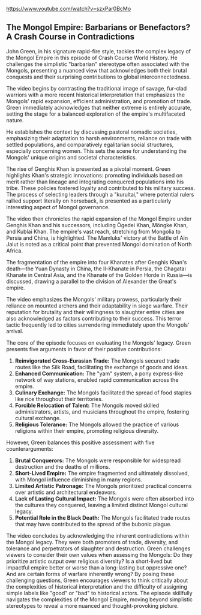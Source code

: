 https://www.youtube.com/watch?v=szxPar0BcMo

## The Mongol Empire: Barbarians or Benefactors? A Crash Course in Contradictions

John Green, in his signature rapid-fire style, tackles the complex legacy of the Mongol Empire in this episode of Crash Course World History. He challenges the simplistic "barbarian" stereotype often associated with the Mongols, presenting a nuanced view that acknowledges both their brutal conquests and their surprising contributions to global interconnectedness.

The video begins by contrasting the traditional image of savage, fur-clad warriors with a more recent historical interpretation that emphasizes the Mongols' rapid expansion, efficient administration, and promotion of trade. Green immediately acknowledges that neither extreme is entirely accurate, setting the stage for a balanced exploration of the empire's multifaceted nature.

He establishes the context by discussing pastoral nomadic societies, emphasizing their adaptation to harsh environments, reliance on trade with settled populations, and comparatively egalitarian social structures, especially concerning women. This sets the scene for understanding the Mongols' unique origins and societal characteristics.

The rise of Genghis Khan is presented as a pivotal moment. Green highlights Khan's strategic innovations: promoting individuals based on merit rather than lineage and integrating conquered populations into his tribe. These policies fostered loyalty and contributed to his military success. The process of selecting leaders through a "kurultai," where potential rulers rallied support literally on horseback, is presented as a particularly interesting aspect of Mongol governance.

The video then chronicles the rapid expansion of the Mongol Empire under Genghis Khan and his successors, including Ögedei Khan, Möngke Khan, and Kublai Khan. The empire's vast reach, stretching from Mongolia to Persia and China, is highlighted. The Mamluks' victory at the Battle of Ain Jalut is noted as a critical point that prevented Mongol domination of North Africa.

The fragmentation of the empire into four Khanates after Genghis Khan's death—the Yuan Dynasty in China, the Il-Khanate in Persia, the Chagatai Khanate in Central Asia, and the Khanate of the Golden Horde in Russia—is discussed, drawing a parallel to the division of Alexander the Great's empire.

The video emphasizes the Mongols' military prowess, particularly their reliance on mounted archers and their adaptability in siege warfare. Their reputation for brutality and their willingness to slaughter entire cities are also acknowledged as factors contributing to their success. This terror tactic frequently led to cities surrendering immediately upon the Mongols' arrival.

The core of the episode focuses on evaluating the Mongols' legacy. Green presents five arguments in favor of their positive contributions:

1.  **Reinvigorated Cross-Eurasian Trade:** The Mongols secured trade routes like the Silk Road, facilitating the exchange of goods and ideas.
2.  **Enhanced Communication:** The "yam" system, a pony express-like network of way stations, enabled rapid communication across the empire.
3.  **Culinary Exchange:** The Mongols facilitated the spread of food staples like rice throughout their territories.
4.  **Forcible Relocation of Talent:** The Mongols moved skilled administrators, artists, and musicians throughout the empire, fostering cultural exchange.
5.  **Religious Tolerance:** The Mongols allowed the practice of various religions within their empire, promoting religious diversity.

However, Green balances this positive assessment with five counterarguments:

1.  **Brutal Conquerors:** The Mongols were responsible for widespread destruction and the deaths of millions.
2.  **Short-Lived Empire:** The empire fragmented and ultimately dissolved, with Mongol influence diminishing in many regions.
3.  **Limited Artistic Patronage:** The Mongols prioritized practical concerns over artistic and architectural endeavors.
4.  **Lack of Lasting Cultural Impact:** The Mongols were often absorbed into the cultures they conquered, leaving a limited distinct Mongol cultural legacy.
5.  **Potential Role in the Black Death:** The Mongols facilitated trade routes that may have contributed to the spread of the bubonic plague.

The video concludes by acknowledging the inherent contradictions within the Mongol legacy. They were both promoters of trade, diversity, and tolerance and perpetrators of slaughter and destruction. Green challenges viewers to consider their own values when assessing the Mongols: Do they prioritize artistic output over religious diversity? Is a short-lived but impactful empire better or worse than a long-lasting but oppressive one? And are certain forms of warfare inherently wrong? By posing these challenging questions, Green encourages viewers to think critically about the complexities of historical interpretation and the difficulty of assigning simple labels like "good" or "bad" to historical actors. The episode skillfully navigates the complexities of the Mongol Empire, moving beyond simplistic stereotypes to reveal a more nuanced and thought-provoking picture.
